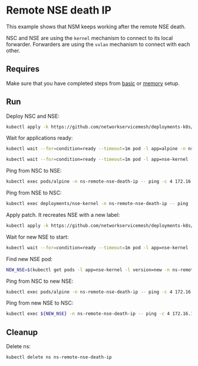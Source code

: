 # Remote NSE death IP

This example shows that NSM keeps working after the remote NSE death.

NSC and NSE are using the `kernel` mechanism to connect to its local forwarder.
Forwarders are using the `vxlan` mechanism to connect with each other.

## Requires

Make sure that you have completed steps from [basic](../../basic) or [memory](../../memory) setup.

## Run

Deploy NSC and NSE:
```bash
kubectl apply -k https://github.com/networkservicemesh/deployments-k8s/examples/heal/remote-nse-death-ip/nse-before-death?ref=9bdb79ff9260211a73275caf5c22723ffbd7f94d
```

Wait for applications ready:
```bash
kubectl wait --for=condition=ready --timeout=1m pod -l app=alpine -n ns-remote-nse-death-ip
```
```bash
kubectl wait --for=condition=ready --timeout=1m pod -l app=nse-kernel -n ns-remote-nse-death-ip
```

Ping from NSC to NSE:
```bash
kubectl exec pods/alpine -n ns-remote-nse-death-ip -- ping -c 4 172.16.1.100
```

Ping from NSE to NSC:
```bash
kubectl exec deployments/nse-kernel -n ns-remote-nse-death-ip -- ping -c 4 172.16.1.101
```

Apply patch. It recreates NSE with a new label:
```bash
kubectl apply -k https://github.com/networkservicemesh/deployments-k8s/examples/heal/remote-nse-death-ip/nse-after-death?ref=9bdb79ff9260211a73275caf5c22723ffbd7f94d
```

Wait for new NSE to start:
```bash
kubectl wait --for=condition=ready --timeout=1m pod -l app=nse-kernel -l version=new -n ns-remote-nse-death-ip
```

Find new NSE pod:
```bash
NEW_NSE=$(kubectl get pods -l app=nse-kernel -l version=new -n ns-remote-nse-death-ip --template '{{range .items}}{{.metadata.name}}{{"\n"}}{{end}}')
```

Ping from NSC to new NSE:
```bash
kubectl exec pods/alpine -n ns-remote-nse-death-ip -- ping -c 4 172.16.1.102
```

Ping from new NSE to NSC:
```bash
kubectl exec ${NEW_NSE} -n ns-remote-nse-death-ip -- ping -c 4 172.16.1.103
```

## Cleanup

Delete ns:
```bash
kubectl delete ns ns-remote-nse-death-ip
```
